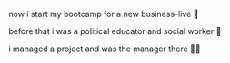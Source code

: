 now i start my bootcamp for a new business-live :partying_face:

before that i was a political educator and social worker :ferris_wheel:

i managed a project and was the manager there :running_woman:
